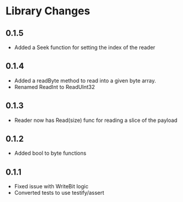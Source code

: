 # Library Changes

## 0.1.5
  * Added a Seek function for setting the index of the reader

## 0.1.4
  * Added a readByte method to read into a given byte array.
  * Renamed ReadInt to ReadUInt32

## 0.1.3
  * Reader now has  Read(size) func for reading a slice of the payload

## 0.1.2
  * Added bool to byte functions

## 0.1.1
  * Fixed issue with WriteBit logic
  * Converted tests to use testify/assert